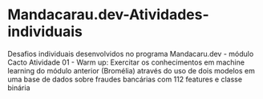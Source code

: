 # Mandacarau.dev-Atividades-individuais
Desafios individuais desenvolvidos no programa Mandacaru.dev - módulo Cacto
Atividade 01 - Warm up: Exercitar os conhecimentos em machine learning do módulo anterior (Bromélia) através do uso de dois modelos em uma base de dados sobre fraudes bancárias com 112 features e classe binária
